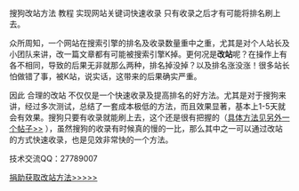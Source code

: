 搜狗改站方法 教程 实现网站关键词快速收录 只有收录之后才有可能将排名刷上去。

众所周知，一个网站在搜索引擎的排名及收录数量重中之重，尤其是对个人站长及小团队来讲，改一篇文章都有可能被搜索引擎K掉。更何况是**改站**呢？在操作上有各不相同，导致的后果无非就那么两种，排名掉没掉？以及排名涨没涨！很多站长怕做错了事，被K站，说实话，这带来的后果确实严重。

因此 合理的改站 不仅仅是一个快速收录及提高排名的好方法。尤其是对于搜狗来讲，经过多次测试，总结了一套成本极低的方法，而且效果显著，基本上1-5天就会有效果。搜狗只要有收录就能刷上去，这个还是很有把握的（[具体方法见另外一个帖子>>](https://github.com/guuguuit/guuguu) ），虽然搜狗的收录有时候真的慢的一比，那么其中之一可以通过改站的方式快速收录，也是见效非常快的一个方法。

技术交流QQ：27789007

[捐助获取改站方法>>>>>](http://www.hxdwe.cn:8001/product/gaizhan)
